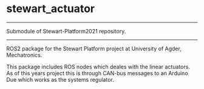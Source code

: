 # stewart_actuator
*****************************************************************************************************************

Submodule of Stewart-Platform2021 repository.

*****************************************************************************************************************

ROS2 package for the Stewart Platform project at University of Agder, Mechatronics.


This package includes ROS nodes which deales with the linear actuators. As of this years project this is through
CAN-bus messages to an Arduino Due which works as the systems regulator.
